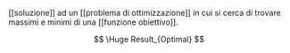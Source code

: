 [[soluzione]] ad un [[problema di ottimizzazione]] in cui si cerca di trovare massimi e minimi di una [[funzione obiettivo]].

$$
\Huge Result_{Optimal}
$$